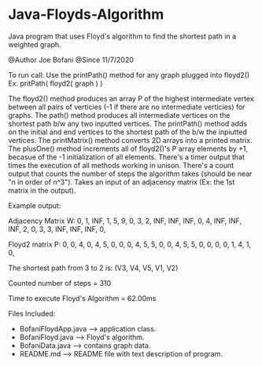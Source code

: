 # Java-Floyds-Algorithm
Java program that uses Floyd's algorithm to find the shortest path in a weighted graph.


@Author Joe Bofani
@Since 11/7/2020

To run call: Use the printPath() method for any graph plugged into floyd2()  Ex:  pritPath( floyd2( graph ) )

The floyd2() method produces an array P of the highest intermediate vertex between all pairs of verticies (-1 if there are no intermediate verticies) for graphs.
The path() method produces all intermediate vertices on the shortest path b/w any two inputted vertices.
The printPath() method adds on the initial and end vertices to the shortest path of the b/w the inpiutted vertices.
The printMatrix() method converts 2D arrays into a printed matrix.
The plusOne() method increments all of floyd2()'s P array elements by +1, becasue of the -1 initialization of all elements.
There's a timer output that times the execution of all methods working in unison.
There's a count output that counts the number of steps the algorithm takes (should be near "n in order of n^3").
Takes an input of an adjacency matrix (Ex: the 1st matrix in the output).

Example output:

   Adjacency Matrix W:
   0, 1, INF, 1, 5, 
   9, 0, 3, 2, INF, 
   INF, INF, 0, 4, INF, 
   INF, INF, 2, 0, 3, 
   3, INF, INF, INF, 0, 

   Floyd2 matrix P:
   0, 0, 4, 0, 4, 
   5, 0, 0, 0, 4, 
   5, 5, 0, 0, 4, 
   5, 5, 0, 0, 0, 
   0, 1, 4, 1, 0, 

   The shortest path from 3 to 2 is: (V3, V4, V5, V1, V2)

   Counted number of steps = 310

   Time to execute Floyd's Algorithm = 62.00ms


Files Included:

  - BofaniFloydApp.java --> application class.
  - BofaniFloyd.java --> Floyd's algorithm.
  - BofaniData.java --> contains graph data.
  - README.md --> README file with text description of program.
